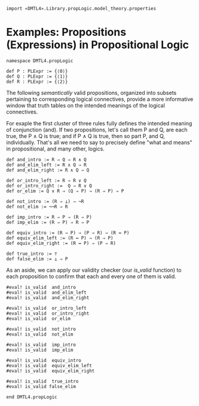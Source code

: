```lean
import «DMTL4».Library.propLogic.model_theory.properties
```

# Examples: Propositions (Expressions) in Propositional Logic

```lean
namespace DMTL4.propLogic

def P : PLExpr := {⟨0⟩}
def Q : PLExpr := {⟨1⟩}
def R : PLExpr := {⟨2⟩}
```


The following *semantically* valid propositions,
organized into subsets pertaining to corresponding
logical connectives, provide a more informative
window that truth tables on the intended meanings
of the logical connectives.

For exaple the first cluster of three rules fully
defines the intended meaning of conjunction (and).
If two propositions, let's call them P and Q, are
each true, the P ∧ Q is true; and if P ∧ Q is true,
then so part P, and Q, individually. That's all we
need to say to precisely define "what and means" in
propositional, and many other, logics.

```lean
def and_intro := R ⇒ Q ⇒ R ∧ Q
def and_elim_left := R ∧ Q ⇒ R
def and_elim_right := R ∧ Q ⇒ Q

def or_intro_left := R ⇒ R ∨ Q
def or_intro_right :=  Q ⇒ R ∨ Q
def or_elim := Q ∨ R ⇒ (Q ⇒ P) ⇒ (R ⇒ P) ⇒ P

def not_intro := (R ⇒ ⊥) ⇒ ¬R
def not_elim := ¬¬R ⇒ R

def imp_intro := R ⇒ P ⇒ (R ⇒ P)
def imp_elim := (R ⇒ P) ⇒ R ⇒ P

def equiv_intro := (R ⇒ P) ⇒ (P ⇒ R) ⇒ (R ↔ P)
def equiv_elim_left := (R ↔ P) ⇒ (R ⇒ P)
def equiv_elim_right := (R ↔ P) ⇒ (P ⇒ R)

def true_intro := ⊤
def false_elim := ⊥ ⇒ P
```

As an aside, we can apply our validity checker
(our *is_valid* function) to each proposition
to confirm that each and every one of them is
valid.

```lean
#eval! is_valid  and_intro
#eval! is_valid  and_elim_left
#eval! is_valid  and_elim_right

#eval! is_valid  or_intro_left
#eval! is_valid  or_intro_right
#eval! is_valid  or_elim

#eval! is_valid  not_intro
#eval! is_valid  not_elim

#eval! is_valid  imp_intro
#eval! is_valid  imp_elim

#eval! is_valid  equiv_intro
#eval! is_valid  equiv_elim_left
#eval! is_valid  equiv_elim_right

#eval! is_valid  true_intro
#eval! is_valid false_elim

end DMTL4.propLogic
```
